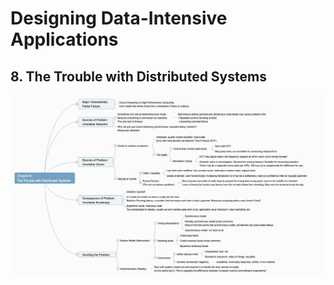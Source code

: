 # Designing Data-Intensive Applications

## 8. The Trouble with Distributed Systems

![Chapter+8.+_The+Trouble+with+Distributed+Systems.png](./assets/Chapter+8.+_The+Trouble+with+Distributed+Systems.png)